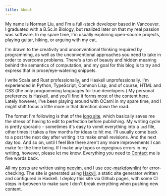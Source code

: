 ```yaml
---
title: About
---
```


My name is Norman Liu, and I'm a full-stack developer based in Vancouver. I graduated with a B.Sc.in Biology, but realized later on that my real passion was software. In my spare time, I'm usually exploring open-source projects, playing guitar, hiking, or arguing with my cat.

I'm drawn to the creativity and unconventional thinking required by programming, as well as the unconventional approaches you need to take in order to overcome problems. There's a ton of beauty and hidden meaning behind the semantics of computation, and my goal for this blog is to try and express that in prose/eye-watering snippets.

I write Scala and Rust professionally, and Haskell unprofessionally. I'm experienced in Python, TypeScript, Common Lisp, and of course, HTML and CSS (the only programming languages for true developers.) My personal preference is Haskell, and you'll find it forms most of the content here. Lately however, I've been playing around with OCaml in my spare time, and I might shift focus a little more in that direction down the road.

The format I'm following is that of the [long site](https://www.gwern.net/About#long-site), which basically saves me the stress of having to edit to perfection before publishing. My writing cycle is pretty sporadic - sometimes it's easy to vomit everything into a `.md` file, other times it takes a few months for ideas to hit me. I'll usually come back to a post the next day after writing it to make small revisions. And the next day too. And so on, until I feel like there aren't any more improvements I can make for the time being. If I make any typos or egregious errors in my writing, however, please let me know. Everything you need to [Contact](https://nliu.net/contact.html) me is five words back.

All my posts are written using [neovim](https://neovim.io/), and I use [coc-markdownlint](https://github.com/fannheyward/coc-markdownlint) for error-checking. The site is generated using [Hakyll](https://jaspervdj.be/hakyll/), a static site generator written and configured in Haskell. I deploy this site via Github pages, with some CI steps in-between to make sure I don't break everything when pushing new content.